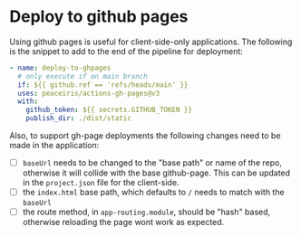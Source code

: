 # Deploy to github pages

Using github pages is useful for client-side-only applications.
The following is the snippet to add to the end of the pipeline for deployment:

```yaml
- name: deploy-to-ghpages
  # only execute if on main branch
  if: ${{ github.ref == 'refs/heads/main' }}
  uses: peaceiris/actions-gh-pages@v3
  with:
    github_token: ${{ secrets.GITHUB_TOKEN }}
    publish_dir: ./dist/static
```

Also, to support gh-page deployments the following changes need to be made
in the application:

- [ ] `baseUrl` needs to be changed to the "base path" or name of the repo,
      otherwise it will collide with the base github-page.
      This can be updated in the `project.json` file for the client-side.
- [ ] the `index.html` base path, which defaults to `/` needs to match with
      the `baseUrl`
- [ ] the route method, in `app-routing.module`, should be "hash" based,
      otherwise reloading the page wont work as expected.
